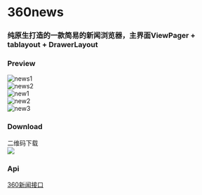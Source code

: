 # 360news
### 纯原生打造的一款简易的新闻浏览器，主界面ViewPager + tablayout + DrawerLayout
### Preview
![news1](/screenshots/news1.gif) <br>
![news2](/screenshots/news2.gif) <br>
![new1](/screenshots/new1.png) <br>
![new2](/screenshots/new2.png) <br>
![new3](/screenshots/new3.png) <br>
### Download
二维码下载 <br>
![](/screenshots/new4.png)
### Api
[360新闻接口](https://www.idataapi.cn/product/detail/1)
